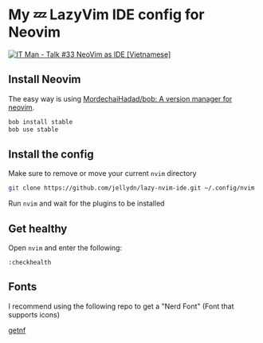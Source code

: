# My 💤 LazyVim IDE config for Neovim

[![IT Man - Talk #33 NeoVim as IDE [Vietnamese]](https://i.ytimg.com/vi/dFi8CzvqkNE/hqdefault.jpg)](https://www.youtube.com/watch?v=dFi8CzvqkNE)

## Install Neovim

The easy way is using [MordechaiHadad/bob: A version manager for neovim](https://github.com/MordechaiHadad/bob).

```sh
bob install stable
bob use stable
```

## Install the config

Make sure to remove or move your current `nvim` directory

```sh
git clone https://github.com/jellydn/lazy-nvim-ide.git ~/.config/nvim
```

Run `nvim` and wait for the plugins to be installed

## Get healthy

Open `nvim` and enter the following:

```
:checkhealth
```

## Fonts

I recommend using the following repo to get a "Nerd Font" (Font that supports icons)

[getnf](https://github.com/ronniedroid/getnf)
